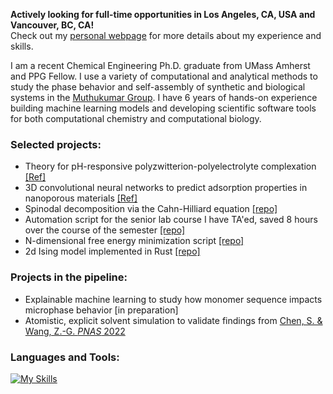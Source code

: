 **Actively looking for full-time opportunities in Los Angeles, CA, USA and Vancouver, BC, CA!**\
Check out my [personal webpage](https://samuelhoover.github.io) for more details about my experience and skills.

I am a recent Chemical Engineering Ph.D. graduate from UMass Amherst and PPG Fellow. I use a variety of computational and analytical methods to study the phase behavior and self-assembly of synthetic and biological systems in the [Muthukumar Group](http://theory.pse.umass.edu). I have 6 years of hands-on experience building machine learning models and developing scientific software tools for both computational chemistry and computational biology.

### Selected projects:
- Theory for pH-responsive polyzwitterion-polyelectrolyte complexation [[Ref]](https://doi.org/10.1039/D4SM00575A)
- 3D convolutional neural networks to predict adsorption properties in nanoporous materials [[Ref]](https://pubs.rsc.org/en/content/articlelanding/2023/ta/d3ta01911j)
- Spinodal decomposition via the Cahn-Hilliard equation [[repo]](https://github.com/samuelhoover/spinodal-decomposition/tree/master)
- Automation script for the senior lab course I have TA'ed, saved 8 hours over the course of the semester [[repo]](https://github.com/samuelhoover/ChE-401-402-peer-critiques-anonymizer)
- N-dimensional free energy minimization script [[repo]](https://github.com/samuelhoover/free-energy-minimization)
- 2d Ising model implemented in Rust [[repo]](https://github.com/samuelhoover/ising-rust/)

### Projects in the pipeline:
- Explainable machine learning to study how monomer sequence impacts microphase behavior [in preparation]
- Atomistic, explicit solvent simulation to validate findings from [Chen, S. & Wang, Z.-G. *PNAS* 2022](https://doi.org/10.1073/pnas.2209975119)

### Languages and Tools:
[![My Skills](https://skillicons.dev/icons?i=py,rust,c,bash,pytorch,sklearn,sqlite,postgres,docker,latex,md,html,neovim,obsidian)](https://skillicons.dev)
